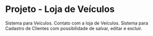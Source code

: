 # Projeto - Loja de Veículos
Sistema para Veículos.
Contato com a loja de Veículos.
Sistema para Cadastro de Clientes com possibilidade de salvar, editar e excluir.
